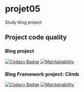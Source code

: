 # projet05
Study blog project

## Project code quality
### Blog project
[![Codacy Badge](https://app.codacy.com/project/badge/Grade/fb086120a32c48b898f0c3b0a967c5cc)](https://www.codacy.com/gh/pierregaimard/projet05/dashboard?utm_source=github.com&amp;utm_medium=referral&amp;utm_content=pierregaimard/projet05&amp;utm_campaign=Badge_Grade)
[![Maintainability](https://api.codeclimate.com/v1/badges/b3dfb0450ca8b4ec8ba2/maintainability)](https://codeclimate.com/github/pierregaimard/projet05/maintainability)
### Blog Framework project: Climb
[![Codacy Badge](https://app.codacy.com/project/badge/Grade/74ddf10f3de442518d2a08eb637a4c2c)](https://www.codacy.com/gh/pierregaimard/climb/dashboard?utm_source=github.com&amp;utm_medium=referral&amp;utm_content=pierregaimard/climb&amp;utm_campaign=Badge_Grade)
[![Maintainability](https://api.codeclimate.com/v1/badges/515362bf623805575542/maintainability)](https://codeclimate.com/github/pierregaimard/climb/maintainability)